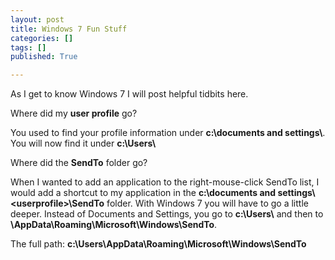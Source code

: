 ```yaml
---
layout: post
title: Windows 7 Fun Stuff
categories: []
tags: []
published: True

---
```


As I get to know Windows 7 I will post helpful tidbits here.

Where did my **user profile** go?

You used to find your profile information under **c:\documents and settings\\**. You will now find it under **c:\Users\\**

Where did the **SendTo** folder go?

When I wanted to add an application to the right-mouse-click SendTo list, I would add a shortcut to my application in the **c:\documents and settings\\\<userprofile>\SendTo** folder. With Windows 7 you will have to go a little deeper. Instead of Documents and Settings, you go to **c:\Users\\** and then to **\AppData\Roaming\Microsoft\Windows\SendTo**. 

The full path:
**c:\Users\\AppData\Roaming\Microsoft\Windows\SendTo**

